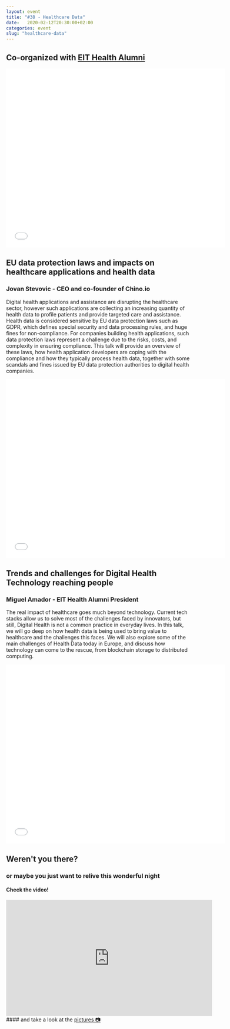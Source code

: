 ```yaml
---
layout: event
title: "#38 - Healthcare Data"
date:   2020-02-12T20:30:00+02:00
categories: event
slug: "healthcare-data"
---
```


## Co-organized with [EIT Health Alumni](//www.eithealth.eu/alumni)
<iframe src="//www.slideshare.net/slideshow/embed_code/key/gGPbSbslIp0Mn7" width="595" height="485" frameborder="0" marginwidth="0" marginheight="0" scrolling="no" allowfullscreen> </iframe>

## EU data protection laws and impacts on healthcare applications and health data

### Jovan Stevovic - CEO and co-founder of Chino.io

Digital health applications and assistance are disrupting the healthcare sector, however such applications are collecting an increasing quantity of health data to profile patients and provide targeted care and assistance. Health data is considered sensitive by EU data protection laws such as GDPR, which defines special security and data processing rules, and huge fines for non-compliance. For companies building health applications, such data protection laws represent a challenge due to the risks, costs, and complexity in ensuring compliance. This talk will provide an overview of these laws, how health application developers are coping with the compliance and how they typically process health data, together with some scandals and fines issued by EU data protection authorities to digital health companies.

<iframe src="//www.slideshare.net/slideshow/embed_code/key/8S8KRgrEV0lYaI" width="595" height="485" frameborder="0" marginwidth="0" marginheight="0" scrolling="no" allowfullscreen> </iframe>

## Trends and challenges for Digital Health Technology reaching people

### Miguel Amador - EIT Health Alumni President

The real impact of healthcare goes much beyond technology. Current tech stacks allow us to solve most of the challenges faced by innovators, but still, Digital Health is not a common practice in everyday lives. In this talk, we will go deep on how health data is being used to bring value to healthcare and the challenges this faces. We will also explore some of the main challenges of Health Data today in Europe, and discuss how technology can come to the rescue, from blockchain storage to distributed computing.

<iframe src="//www.slideshare.net/slideshow/embed_code/key/3uCZi2vPtqNqtR" width="595" height="485" frameborder="0" marginwidth="0" marginheight="0" scrolling="no" allowfullscreen> </iframe>

## Weren't you there?

### or maybe you just want to relive this wonderful night

<section class="fb-links">

#### Check the video!

<iframe width="560" height="315" src="https://www.youtube.com/embed/FrxxVUWuK4g?start=583" frameborder="0" allow="accelerometer; autoplay; clipboard-write; encrypted-media; gyroscope; picture-in-picture" allowfullscreen></iframe>
#### and take a look at the <a id="fb_photo_album" class="btn-facebook" target="_blank" href="//bit.ly/ST-38p">pictures &#128247;</a>
</section>
